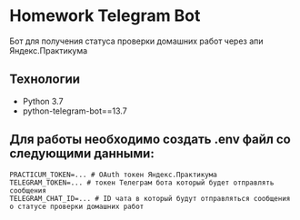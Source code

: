 # Homework Telegram Bot
Бот для получения статуса проверки домашних работ через апи Яндекс.Практикума

## Технологии
- Python 3.7
- python-telegram-bot==13.7

## Для работы необходимо создать .env файл со следующими данными:
```
PRACTICUM_TOKEN=... # OAuth токен Яндекс.Практикума
TELEGRAM_TOKEN=... # токен Телеграм бота который будет отправлять сообщения
TELEGRAM_CHAT_ID=... # ID чата в который будут отправляться сообщения о статусе проверки домашних работ
```
